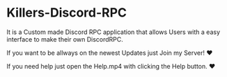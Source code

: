 # Killers-Discord-RPC





It is a Custom made Discord RPC application that allows Users with a easy interface to make their own DiscordRPC.

If you want to be allways on the newest Updates just Join my Server! ♥ 

If you need help just open the Help.mp4 with clicking the Help button. ♥
